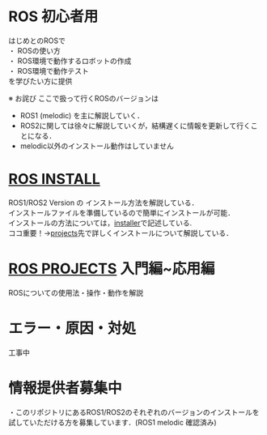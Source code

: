 # ROS 初心者用
はじめとのROSで \
・ ROSの使い方 \
・ ROS環境で動作するロボットの作成 \
・ ROS環境で動作テスト \
を学びたい方に提供

※ お詫び
ここで扱って行くROSのバージョンは
* ROS1 (melodic)
を主に解説していく．
* ROS2に関しては徐々に解説していくが，結構遅くに情報を更新して行くことになる．
* melodic以外のインストール動作はしていません

# [ROS INSTALL](./installer/)
ROS1/ROS2 Version の インストール方法を解説している．\
インストールファイルを準備しているので簡単にインストールが可能．\
インストールの方法については，[installer](./installer/)で記述している. \
ココ重要！->[projects](./projects/)先で詳しくインストールについて解説している．

# [ROS PROJECTS](./projects/) 入門編~応用編
ROSについての使用法・操作・動作を解説

# エラー・原因・対処
工事中
# 情報提供者募集中
・このリポジトリにあるROS1/ROS2のそれぞれのバージョンのインストールを試していただける方を募集しています．(ROS1 melodic 確認済み)
